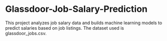 # Glassdoor-Job-Salary-Prediction
This project analyzes job salary data and builds machine learning models to predict salaries based on job listings. The dataset used is glassdoor_jobs.csv.

